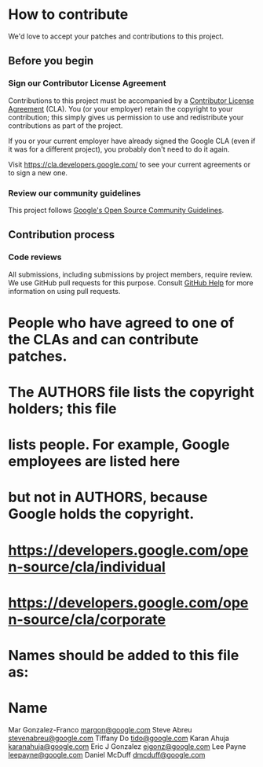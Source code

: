 # How to contribute

We'd love to accept your patches and contributions to this project.


## Before you begin

### Sign our Contributor License Agreement

Contributions to this project must be accompanied by a
[Contributor License Agreement](https://cla.developers.google.com/about) (CLA).
You (or your employer) retain the copyright to your contribution; this simply
gives us permission to use and redistribute your contributions as part of the
project.

If you or your current employer have already signed the Google CLA (even if it
was for a different project), you probably don't need to do it again.

Visit <https://cla.developers.google.com/> to see your current agreements or to
sign a new one.

### Review our community guidelines

This project follows
[Google's Open Source Community Guidelines](https://opensource.google/conduct/).

## Contribution process

### Code reviews

All submissions, including submissions by project members, require review. We
use GitHub pull requests for this purpose. Consult
[GitHub Help](https://help.github.com/articles/about-pull-requests/) for more
information on using pull requests.

# People who have agreed to one of the CLAs and can contribute patches.
# The AUTHORS file lists the copyright holders; this file
# lists people.  For example, Google employees are listed here
# but not in AUTHORS, because Google holds the copyright.
#
# https://developers.google.com/open-source/cla/individual
# https://developers.google.com/open-source/cla/corporate
#
# Names should be added to this file as:
#     Name <email address>

Mar Gonzalez-Franco <margon@google.com>
Steve Abreu <stevenabreu@google.com>
Tiffany Do <tido@google.com>
Karan Ahuja <karanahuja@google.com>
Eric J Gonzalez <ejgonz@google.com>
Lee Payne <leepayne@google.com>
Daniel McDuff <dmcduff@google.com>


